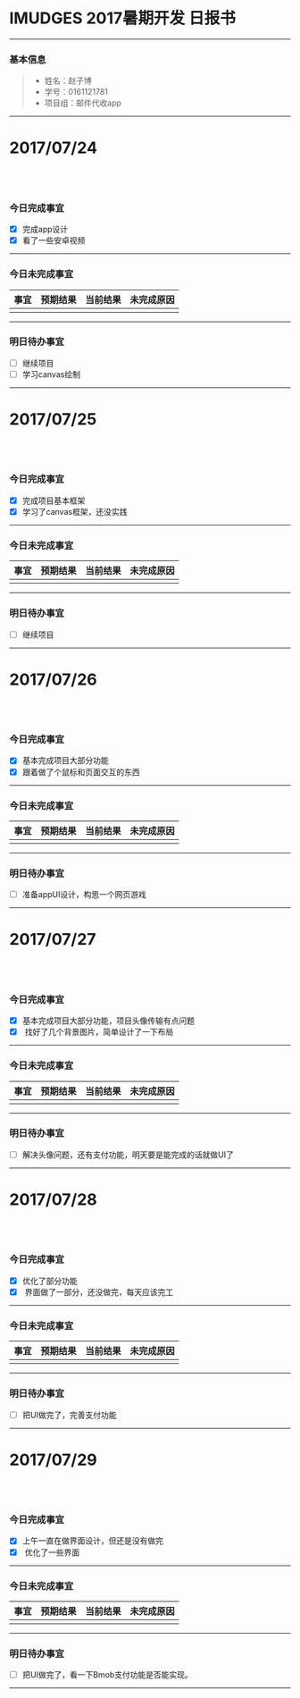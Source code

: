 # IMUDGES 2017暑期开发 日报书
-------


### 基本信息
> * 姓名：赵子博
> * 学号：0161121781
> * 项目组：邮件代收app

-------


# 2017/07/24
 
-------

### 今日完成事宜
- [x]  完成app设计
- [x]  看了一些安卓视频

-----
### 今日未完成事宜


| 事宜     |预期结果| 当前结果  | 未完成原因   | 
| --------   | -----:  | -----:  | :----:  |
|    |   |   |   |


------
### 明日待办事宜
- [ ] 继续项目
- [ ] 学习canvas绘制
-------

# 2017/07/25
 
-------

### 今日完成事宜
- [x]  完成项目基本框架
- [x]  学习了canvas框架，还没实践

-----
### 今日未完成事宜


| 事宜     |预期结果| 当前结果  | 未完成原因   | 
| --------   | -----:  | -----:  | :----:  |
|    |   |   |   |


------
### 明日待办事宜
- [ ] 继续项目
-------


# 2017/07/26
 
-------

### 今日完成事宜
- [x]  基本完成项目大部分功能
- [x]  跟着做了个鼠标和页面交互的东西

-----
### 今日未完成事宜


| 事宜     |预期结果| 当前结果  | 未完成原因   | 
| --------   | -----:  | -----:  | :----:  |
|    |   |   |   |


------
### 明日待办事宜
- [ ] 准备appUI设计，构思一个网页游戏
-------


# 2017/07/27
 
-------

### 今日完成事宜
- [x]  基本完成项目大部分功能，项目头像传输有点问题
- [x]  找好了几个背景图片，简单设计了一下布局
-----
### 今日未完成事宜


| 事宜     |预期结果| 当前结果  | 未完成原因   | 
| --------   | -----:  | -----:  | :----:  |
|    |   |   |   |


------
### 明日待办事宜
- [ ] 解决头像问题，还有支付功能，明天要是能完成的话就做UI了
-------


# 2017/07/28
 
-------

### 今日完成事宜
- [x]  优化了部分功能
- [x]  界面做了一部分，还没做完，每天应该完工
-----
### 今日未完成事宜


| 事宜     |预期结果| 当前结果  | 未完成原因   | 
| --------   | -----:  | -----:  | :----:  |
|    |   |   |   |


------
### 明日待办事宜
- [ ] 把UI做完了，完善支付功能
-------



# 2017/07/29
 
-------

### 今日完成事宜
- [x]  上午一直在做界面设计，但还是没有做完
- [x]  优化了一些界面
-----
### 今日未完成事宜


| 事宜     |预期结果| 当前结果  | 未完成原因   | 
| --------   | -----:  | -----:  | :----:  |
|    |   |   |   |


------
### 明日待办事宜
- [ ] 把UI做完了，看一下Bmob支付功能是否能实现。
-------


